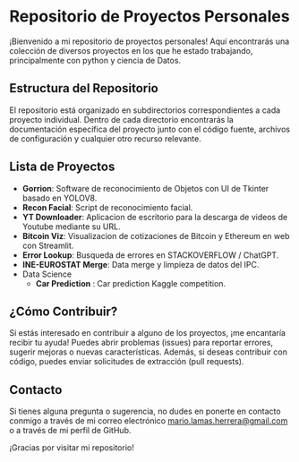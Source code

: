 # Repositorio de Proyectos Personales

¡Bienvenido a mi repositorio de proyectos personales! Aquí encontrarás una colección de diversos proyectos en los que he estado trabajando, principalmente con python y ciencia de Datos.

## Estructura del Repositorio

El repositorio está organizado en subdirectorios correspondientes a cada proyecto individual. Dentro de cada directorio encontrarás la documentación específica del proyecto junto con el código fuente, archivos de configuración y cualquier otro recurso relevante.

## Lista de Proyectos

- **Gorrion**: Software de reconocimiento de Objetos con UI de Tkinter basado en YOLOV8.
- **Recon Facial**: Script de reconocimiento facial.
- **YT Downloader**: Aplicacion de escritorio para la descarga de videos de Youtube mediante su URL.
- **Bitcoin Viz**: Visualizacion de cotizaciones de Bitcoin y Ethereum en web con Streamlit.
- **Error Lookup**: Busqueda de errores en STACKOVERFLOW / ChatGPT.
- **INE-EUROSTAT Merge**: Data merge y limpieza de datos del IPC.
- Data Science
  - **Car Prediction** : Car prediction Kaggle competition.

## ¿Cómo Contribuir?

Si estás interesado en contribuir a alguno de los proyectos, ¡me encantaría recibir tu ayuda! Puedes abrir problemas (issues) para reportar errores, sugerir mejoras o nuevas características. Además, si deseas contribuir con código, puedes enviar solicitudes de extracción (pull requests).

## Contacto

Si tienes alguna pregunta o sugerencia, no dudes en ponerte en contacto conmigo a través de mi correo electrónico [mario.lamas.herrera@gmail.com](mailto:mario.lamas.herrera@gmail.com) o a través de mi perfil de GitHub.

¡Gracias por visitar mi repositorio!
